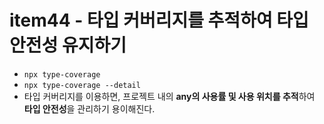 # item44 - 타입 커버리지를 추적하여 타입 안전성 유지하기
- `npx type-coverage`
- `npx type-coverage --detail`
- 타입 커버리지를 이용하면, 프로젝트 내의 **any의 사용률 및 사용 위치를 추적**하여 **타입 안전성**을 관리하기 용이해진다.